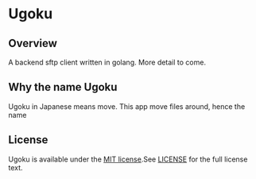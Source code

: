 # Ugoku

## Overview

A backend sftp client written in golang. More detail to come.

## Why the name Ugoku

Ugoku in Japanese means move. This app move files around, hence the name

## License

Ugoku is available under the
[MIT license](https://opensource.org/licenses/MIT).See
[LICENSE](https://github.com/iambighead/ugoku/blob/HEAD/LICENSE) for the full
license text.